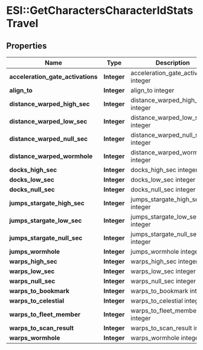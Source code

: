 # ESI::GetCharactersCharacterIdStatsTravel

## Properties
Name | Type | Description | Notes
------------ | ------------- | ------------- | -------------
**acceleration_gate_activations** | **Integer** | acceleration_gate_activations integer | [optional] 
**align_to** | **Integer** | align_to integer | [optional] 
**distance_warped_high_sec** | **Integer** | distance_warped_high_sec integer | [optional] 
**distance_warped_low_sec** | **Integer** | distance_warped_low_sec integer | [optional] 
**distance_warped_null_sec** | **Integer** | distance_warped_null_sec integer | [optional] 
**distance_warped_wormhole** | **Integer** | distance_warped_wormhole integer | [optional] 
**docks_high_sec** | **Integer** | docks_high_sec integer | [optional] 
**docks_low_sec** | **Integer** | docks_low_sec integer | [optional] 
**docks_null_sec** | **Integer** | docks_null_sec integer | [optional] 
**jumps_stargate_high_sec** | **Integer** | jumps_stargate_high_sec integer | [optional] 
**jumps_stargate_low_sec** | **Integer** | jumps_stargate_low_sec integer | [optional] 
**jumps_stargate_null_sec** | **Integer** | jumps_stargate_null_sec integer | [optional] 
**jumps_wormhole** | **Integer** | jumps_wormhole integer | [optional] 
**warps_high_sec** | **Integer** | warps_high_sec integer | [optional] 
**warps_low_sec** | **Integer** | warps_low_sec integer | [optional] 
**warps_null_sec** | **Integer** | warps_null_sec integer | [optional] 
**warps_to_bookmark** | **Integer** | warps_to_bookmark integer | [optional] 
**warps_to_celestial** | **Integer** | warps_to_celestial integer | [optional] 
**warps_to_fleet_member** | **Integer** | warps_to_fleet_member integer | [optional] 
**warps_to_scan_result** | **Integer** | warps_to_scan_result integer | [optional] 
**warps_wormhole** | **Integer** | warps_wormhole integer | [optional] 


